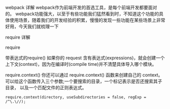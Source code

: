 webpack 详解
webpack作为前端开发的首选工具，是每个前端开发都要面对的。
webpack功能强大，以至于有些功能我们猛然看到时，不知道这个功能的具体使用场景，随着我们的开发经验的积累，慢慢的发现一些功能在某些场景上非常好用，今天我们就梳理一下

require 详解

require

带表达式的require()
如果你的 request 含有表达式(expressions)，就会创建一个上下文(context)，因为在编译时(compile time)并不清楚具体导入哪个模块。

require.context()
你还可以通过 require.context() 函数来创建自己的 context。
可以给这个函数传入三个参数;一个要搜索的目录，一个标记表示是否还搜索其子目录， 以及一个匹配文件的正则表达式。

```
require.context(directory, useSubdirectories = false, regExp = /^\.\//);

```
